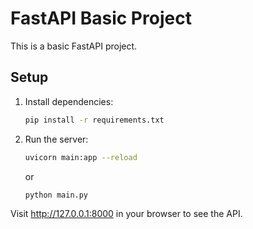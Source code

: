 # FastAPI Basic Project

This is a basic FastAPI project.

## Setup

1. Install dependencies:
   ```bash
   pip install -r requirements.txt
   ```

2. Run the server:
   ```bash
   uvicorn main:app --reload
   ```
   or 
   ```bash
   python main.py
   ```

Visit http://127.0.0.1:8000 in your browser to see the API.
